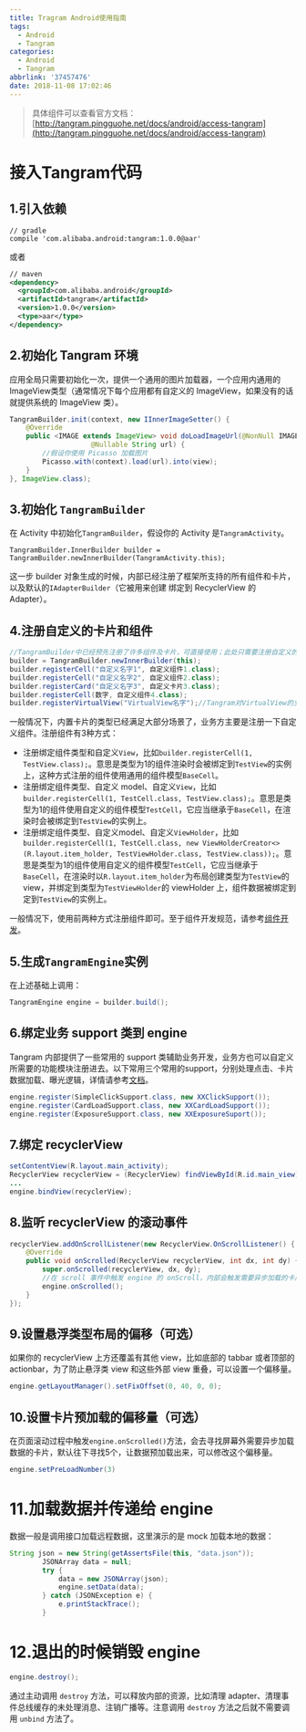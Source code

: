 ```yaml
---
title: Tragram Android使用指南
tags:
  - Android
  - Tangram
categories:
  - Android
  - Tangram
abbrlink: '37457476'
date: 2018-11-08 17:02:46
---
```


> 具体组件可以查看官方文档：[http://tangram.pingguohe.net/docs/android/access-tangram](http://tangram.pingguohe.net/docs/android/access-tangram)

# 接入Tangram代码

## 1.引入依赖

```properties
// gradle
compile 'com.alibaba.android:tangram:1.0.0@aar'
```

或者

```xml
// maven
<dependency>
  <groupId>com.alibaba.android</groupId>
  <artifactId>tangram</artifactId>
  <version>1.0.0</version>
  <type>aar</type>
</dependency>
```

<!--more-->

## 2.初始化 Tangram 环境

应用全局只需要初始化一次，提供一个通用的图片加载器，一个应用内通用的ImageView类型（通常情况下每个应用都有自定义的 ImageView，如果没有的话就提供系统的 ImageView 类）。

```java
TangramBuilder.init(context, new IInnerImageSetter() {
	@Override
	public <IMAGE extends ImageView> void doLoadImageUrl(@NonNull IMAGE view,
                    @Nullable String url) {
		//假设你使用 Picasso 加载图片
		Picasso.with(context).load(url).into(view);
	}
}, ImageView.class);
```

## 3.初始化 `TangramBuilder`

在 Activity 中初始化`TangramBuilder`，假设你的 Activity 是`TangramActivity`。

```
TangramBuilder.InnerBuilder builder = TangramBuilder.newInnerBuilder(TangramActivity.this);
```

这一步 builder 对象生成的时候，内部已经注册了框架所支持的所有组件和卡片，以及默认的`IAdapterBuilder`（它被用来创建 绑定到 RecyclerView 的Adapter）。

## 4.注册自定义的卡片和组件

```java
//TangramBuilder中已经预先注册了许多组件及卡片，可直接使用；此处只需要注册自定义的组件及卡片即可
builder = TangramBuilder.newInnerBuilder(this);
builder.registerCell("自定义名字1", 自定义组件1.class);
builder.registerCell("自定义名字2", 自定义组件2.class);
builder.registerCard("自定义名字3", 自定义卡片3.class);
builder.registerCell(数字, 自定义组件4.class);
builder.registerVirtualView("VirtualView名字");//Tangram对VirtualView的支持
```

一般情况下，内置卡片的类型已经满足大部分场景了，业务方主要是注册一下自定义组件。注册组件有3种方式：

- 注册绑定组件类型和自定义`View`，比如`builder.registerCell(1, TestView.class);`。意思是类型为1的组件渲染时会被绑定到`TestView`的实例上，这种方式注册的组件使用通用的组件模型`BaseCell`。
- 注册绑定组件类型、自定义 model、自定义`View`，比如`builder.registerCell(1, TestCell.class, TestView.class);`。意思是类型为1的组件使用自定义的组件模型`TestCell`，它应当继承于`BaseCell`，在渲染时会被绑定到`TestView`的实例上。
- 注册绑定组件类型、自定义model、自定义`ViewHolder`，比如`builder.registerCell(1, TestCell.class, new ViewHolderCreator<>(R.layout.item_holder, TestViewHolder.class, TestView.class));`。意思是类型为1的组件使用自定义的组件模型`TestCell`，它应当继承于`BaseCell`，在渲染时以`R.layout.item_holder`为布局创建类型为`TestView`的 view，并绑定到类型为`TestViewHolder`的 viewHolder 上，组件数据被绑定到定到`TestView`的实例上。

一般情况下，使用前两种方式注册组件即可。至于组件开发规范，请参考[组件开发](http://tangram.pingguohe.net/docs/android/develop-component)。

## 5.生成`TangramEngine`实例

在上述基础上调用：

```java
TangramEngine engine = builder.build();
```

## 6.绑定业务 support 类到 engine

Tangram 内部提供了一些常用的 support 类辅助业务开发，业务方也可以自定义所需要的功能模块注册进去。以下常用三个常用的support，分别处理点击、卡片数据加载、曝光逻辑，详情请参考[文档](http://tangram.pingguohe.net/docs/android/access-tangram)。

```java
engine.register(SimpleClickSupport.class, new XXClickSupport());
engine.register(CardLoadSupport.class, new XXCardLoadSupport());
engine.register(ExposureSupport.class, new XXExposureSuport());
```

## 7.绑定 recyclerView

```java
setContentView(R.layout.main_activity);
RecyclerView recyclerView = (RecyclerView) findViewById(R.id.main_view);
...
engine.bindView(recyclerView);
```

## 8.监听 recyclerView 的滚动事件

```java
recyclerView.addOnScrollListener(new RecyclerView.OnScrollListener() {
	@Override
	public void onScrolled(RecyclerView recyclerView, int dx, int dy) {
		super.onScrolled(recyclerView, dx, dy);
		//在 scroll 事件中触发 engine 的 onScroll，内部会触发需要异步加载的卡片去提前加载数据
		engine.onScrolled();
	}
});
```

## 9.设置悬浮类型布局的偏移（可选）

如果你的 recyclerView 上方还覆盖有其他 view，比如底部的 tabbar 或者顶部的 actionbar，为了防止悬浮类 view 和这些外部 view 重叠，可以设置一个偏移量。

```java
engine.getLayoutManager().setFixOffset(0, 40, 0, 0);
```

## 10.设置卡片预加载的偏移量（可选）

在页面滚动过程中触发`engine.onScrolled()`方法，会去寻找屏幕外需要异步加载数据的卡片，默认往下寻找5个，让数据预加载出来，可以修改这个偏移量。

```java
engine.setPreLoadNumber(3)
```

# 11.加载数据并传递给 engine

数据一般是调用接口加载远程数据，这里演示的是 mock 加载本地的数据：

```java
String json = new String(getAssertsFile(this, "data.json"));
        JSONArray data = null;
        try {
            data = new JSONArray(json);
            engine.setData(data);
        } catch (JSONException e) {
            e.printStackTrace();
        }
```

# 12.退出的时候销毁 engine

```java
engine.destroy();
```

通过主动调用 `destroy` 方法，可以释放内部的资源，比如清理 adapter、清理事件总线缓存的未处理消息、注销广播等。注意调用 `destroy` 方法之后就不需要调用 `unbind` 方法了。

